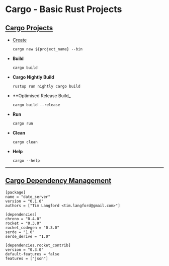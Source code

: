 # Cargo - Basic Rust Projects


## [Cargo Projects](https://doc.rust-lang.org/cargo/index.html)

- [Create](https://doc.rust-lang.org/cargo/guide/creating-a-new-project.html)

    ```
    cargo new ${project_name} --bin
    ```

- **Build**

    ```
    cargo build
    ```

- **Cargo Nightly Build**

    ```
    rustup run nightly cargo build
    ```

- **Optimised Release Build_

    ```
    cargo build --release
    ```

- **Run**

    ```
    cargo run
    ```

- **Clean**

    ```
    cargo clean
    ```

- **Help**

    ```
    cargo --help
    ```

---

## [Cargo Dependency Management](https://doc.rust-lang.org/cargo/guide/dependencies.html)

  ```
  [package]
  name = "date_server"
  version = "0.1.0"
  authors = ["Tim Langford <tim.langford@gmail.com>"]

  [dependencies]
  chrono = "0.4.0"
  rocket = "0.3.0"
  rocket_codegen = "0.3.0"
  serde = "1.0"
  serde_derive = "1.0"

  [dependencies.rocket_contrib]
  version = "0.3.0"
  default-features = false
  features = ["json"]
  ```

